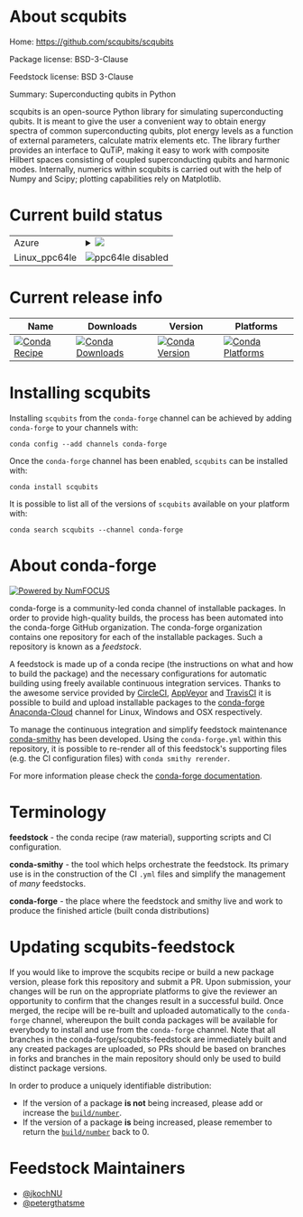 About scqubits
==============

Home: https://github.com/scqubits/scqubits

Package license: BSD-3-Clause

Feedstock license: BSD 3-Clause

Summary: Superconducting qubits in Python

scqubits is an open-source Python library for simulating superconducting qubits. It is meant to give the user a
convenient way to obtain energy spectra of common superconducting qubits, plot energy levels as a function of
external parameters, calculate matrix elements etc. The library further provides an interface to QuTiP, making it
easy to work with composite Hilbert spaces consisting of coupled superconducting qubits and harmonic modes.
Internally, numerics within scqubits is carried out with the help of Numpy and Scipy; plotting capabilities rely
on Matplotlib.


Current build status
====================


<table>
    
  <tr>
    <td>Azure</td>
    <td>
      <details>
        <summary>
          <a href="https://dev.azure.com/conda-forge/feedstock-builds/_build/latest?definitionId=8722&branchName=master">
            <img src="https://dev.azure.com/conda-forge/feedstock-builds/_apis/build/status/scqubits-feedstock?branchName=master">
          </a>
        </summary>
        <table>
          <thead><tr><th>Variant</th><th>Status</th></tr></thead>
          <tbody><tr>
              <td>linux_python3.6</td>
              <td>
                <a href="https://dev.azure.com/conda-forge/feedstock-builds/_build/latest?definitionId=8722&branchName=master">
                  <img src="https://dev.azure.com/conda-forge/feedstock-builds/_apis/build/status/scqubits-feedstock?branchName=master&jobName=linux&configuration=linux_python3.6" alt="variant">
                </a>
              </td>
            </tr><tr>
              <td>linux_python3.7</td>
              <td>
                <a href="https://dev.azure.com/conda-forge/feedstock-builds/_build/latest?definitionId=8722&branchName=master">
                  <img src="https://dev.azure.com/conda-forge/feedstock-builds/_apis/build/status/scqubits-feedstock?branchName=master&jobName=linux&configuration=linux_python3.7" alt="variant">
                </a>
              </td>
            </tr><tr>
              <td>linux_python3.8</td>
              <td>
                <a href="https://dev.azure.com/conda-forge/feedstock-builds/_build/latest?definitionId=8722&branchName=master">
                  <img src="https://dev.azure.com/conda-forge/feedstock-builds/_apis/build/status/scqubits-feedstock?branchName=master&jobName=linux&configuration=linux_python3.8" alt="variant">
                </a>
              </td>
            </tr><tr>
              <td>osx_python3.6</td>
              <td>
                <a href="https://dev.azure.com/conda-forge/feedstock-builds/_build/latest?definitionId=8722&branchName=master">
                  <img src="https://dev.azure.com/conda-forge/feedstock-builds/_apis/build/status/scqubits-feedstock?branchName=master&jobName=osx&configuration=osx_python3.6" alt="variant">
                </a>
              </td>
            </tr><tr>
              <td>osx_python3.7</td>
              <td>
                <a href="https://dev.azure.com/conda-forge/feedstock-builds/_build/latest?definitionId=8722&branchName=master">
                  <img src="https://dev.azure.com/conda-forge/feedstock-builds/_apis/build/status/scqubits-feedstock?branchName=master&jobName=osx&configuration=osx_python3.7" alt="variant">
                </a>
              </td>
            </tr><tr>
              <td>osx_python3.8</td>
              <td>
                <a href="https://dev.azure.com/conda-forge/feedstock-builds/_build/latest?definitionId=8722&branchName=master">
                  <img src="https://dev.azure.com/conda-forge/feedstock-builds/_apis/build/status/scqubits-feedstock?branchName=master&jobName=osx&configuration=osx_python3.8" alt="variant">
                </a>
              </td>
            </tr><tr>
              <td>win_cxx_compilervs2015python3.6</td>
              <td>
                <a href="https://dev.azure.com/conda-forge/feedstock-builds/_build/latest?definitionId=8722&branchName=master">
                  <img src="https://dev.azure.com/conda-forge/feedstock-builds/_apis/build/status/scqubits-feedstock?branchName=master&jobName=win&configuration=win_cxx_compilervs2015python3.6" alt="variant">
                </a>
              </td>
            </tr><tr>
              <td>win_cxx_compilervs2015python3.7</td>
              <td>
                <a href="https://dev.azure.com/conda-forge/feedstock-builds/_build/latest?definitionId=8722&branchName=master">
                  <img src="https://dev.azure.com/conda-forge/feedstock-builds/_apis/build/status/scqubits-feedstock?branchName=master&jobName=win&configuration=win_cxx_compilervs2015python3.7" alt="variant">
                </a>
              </td>
            </tr><tr>
              <td>win_cxx_compilervs2015python3.8</td>
              <td>
                <a href="https://dev.azure.com/conda-forge/feedstock-builds/_build/latest?definitionId=8722&branchName=master">
                  <img src="https://dev.azure.com/conda-forge/feedstock-builds/_apis/build/status/scqubits-feedstock?branchName=master&jobName=win&configuration=win_cxx_compilervs2015python3.8" alt="variant">
                </a>
              </td>
            </tr>
          </tbody>
        </table>
      </details>
    </td>
  </tr>
  <tr>
    <td>Linux_ppc64le</td>
    <td>
      <img src="https://img.shields.io/badge/ppc64le-disabled-lightgrey.svg" alt="ppc64le disabled">
    </td>
  </tr>
</table>

Current release info
====================

| Name | Downloads | Version | Platforms |
| --- | --- | --- | --- |
| [![Conda Recipe](https://img.shields.io/badge/recipe-scqubits-green.svg)](https://anaconda.org/conda-forge/scqubits) | [![Conda Downloads](https://img.shields.io/conda/dn/conda-forge/scqubits.svg)](https://anaconda.org/conda-forge/scqubits) | [![Conda Version](https://img.shields.io/conda/vn/conda-forge/scqubits.svg)](https://anaconda.org/conda-forge/scqubits) | [![Conda Platforms](https://img.shields.io/conda/pn/conda-forge/scqubits.svg)](https://anaconda.org/conda-forge/scqubits) |

Installing scqubits
===================

Installing `scqubits` from the `conda-forge` channel can be achieved by adding `conda-forge` to your channels with:

```
conda config --add channels conda-forge
```

Once the `conda-forge` channel has been enabled, `scqubits` can be installed with:

```
conda install scqubits
```

It is possible to list all of the versions of `scqubits` available on your platform with:

```
conda search scqubits --channel conda-forge
```


About conda-forge
=================

[![Powered by NumFOCUS](https://img.shields.io/badge/powered%20by-NumFOCUS-orange.svg?style=flat&colorA=E1523D&colorB=007D8A)](http://numfocus.org)

conda-forge is a community-led conda channel of installable packages.
In order to provide high-quality builds, the process has been automated into the
conda-forge GitHub organization. The conda-forge organization contains one repository
for each of the installable packages. Such a repository is known as a *feedstock*.

A feedstock is made up of a conda recipe (the instructions on what and how to build
the package) and the necessary configurations for automatic building using freely
available continuous integration services. Thanks to the awesome service provided by
[CircleCI](https://circleci.com/), [AppVeyor](https://www.appveyor.com/)
and [TravisCI](https://travis-ci.com/) it is possible to build and upload installable
packages to the [conda-forge](https://anaconda.org/conda-forge)
[Anaconda-Cloud](https://anaconda.org/) channel for Linux, Windows and OSX respectively.

To manage the continuous integration and simplify feedstock maintenance
[conda-smithy](https://github.com/conda-forge/conda-smithy) has been developed.
Using the ``conda-forge.yml`` within this repository, it is possible to re-render all of
this feedstock's supporting files (e.g. the CI configuration files) with ``conda smithy rerender``.

For more information please check the [conda-forge documentation](https://conda-forge.org/docs/).

Terminology
===========

**feedstock** - the conda recipe (raw material), supporting scripts and CI configuration.

**conda-smithy** - the tool which helps orchestrate the feedstock.
                   Its primary use is in the construction of the CI ``.yml`` files
                   and simplify the management of *many* feedstocks.

**conda-forge** - the place where the feedstock and smithy live and work to
                  produce the finished article (built conda distributions)


Updating scqubits-feedstock
===========================

If you would like to improve the scqubits recipe or build a new
package version, please fork this repository and submit a PR. Upon submission,
your changes will be run on the appropriate platforms to give the reviewer an
opportunity to confirm that the changes result in a successful build. Once
merged, the recipe will be re-built and uploaded automatically to the
`conda-forge` channel, whereupon the built conda packages will be available for
everybody to install and use from the `conda-forge` channel.
Note that all branches in the conda-forge/scqubits-feedstock are
immediately built and any created packages are uploaded, so PRs should be based
on branches in forks and branches in the main repository should only be used to
build distinct package versions.

In order to produce a uniquely identifiable distribution:
 * If the version of a package **is not** being increased, please add or increase
   the [``build/number``](https://conda.io/docs/user-guide/tasks/build-packages/define-metadata.html#build-number-and-string).
 * If the version of a package **is** being increased, please remember to return
   the [``build/number``](https://conda.io/docs/user-guide/tasks/build-packages/define-metadata.html#build-number-and-string)
   back to 0.

Feedstock Maintainers
=====================

* [@jkochNU](https://github.com/jkochNU/)
* [@petergthatsme](https://github.com/petergthatsme/)

